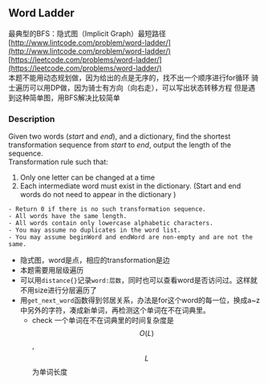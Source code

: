 ## Word Ladder

最典型的BFS：隐式图（Implicit Graph）最短路径  
[http://www.lintcode.com/problem/word-ladder/](http://www.lintcode.com/problem/word-ladder/)  
[https://leetcode.com/problems/word-ladder/](https://leetcode.com/problems/word-ladder/)  
本题不能用动态规划做，因为给出的点是无序的，找不出一个顺序进行for循环
骑士遍历可以用DP做，因为骑士有方向（向右走），可以写出状态转移方程
但是遇到这种简单图，用BFS解决比较简单

### Description

Given two words (_start_ and _end_), and a dictionary, find the shortest transformation sequence from _start_ to _end_, output the length of the sequence.  
Transformation rule such that:

1. Only one letter can be changed at a time
2. Each intermediate word must exist in the dictionary. \(Start and end words do not need to appear in the dictionary \)

```
- Return 0 if there is no such transformation sequence.
- All words have the same length.
- All words contain only lowercase alphabetic characters.
- You may assume no duplicates in the word list.
- You may assume beginWord and endWord are non-empty and are not the same.

```
- 隐式图，word是点，相应的transformation是边
- 本题需要用层级遍历
- 可以用``distance{}``记录``word:层数``，同时也可以查看word是否访问过。这样就不用size进行分层遍历了
- 用``get_next_word``函数得到邻居关系，办法是for这个word的每一位，换成a~z中另外的字符，凑成新单词，再检测这个单词在不在词典里。
    - check 一个单词在不在词典里的时间复杂度是$$O(L)$$, $$L$$为单词长度
